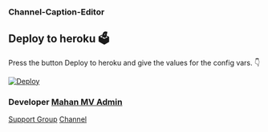 ### Channel-Caption-Editor

## Deploy to heroku 🗳
Press the button Deploy to heroku and give the values for the config vars. 👇

[![Deploy](https://www.herokucdn.com/deploy/button.svg)](https://heroku.com/deploy?template=https://github.com/Anonymous-SK/Channel-Caption-Editor)


### Developer [Mahan MV Admin](https://t.me/MahanMVAdmin)


[Support Group](https://t.me/Ns_Bot_supporters)
[Channel ](https://t.me/Ns_Bots_Updates)
